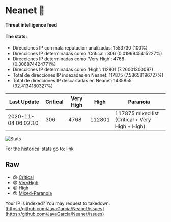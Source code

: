 # Neanet :hocho:
#### Threat intelligence feed
#### The stats:

- Direcciones IP con mala reputacion analizadas: 1553730 (100%)
- Direcciones IP determinadas como 'Critical':  306 (0.0196945415227%)
- Direcciones IP determinadas como 'Very High':  4768 (0.306874424771%)
- Direcciones IP determinadas como 'High':  112801 (7.26001300097)
- Total de direcciones IP indexadas en Neanet:  117875 (7.58658196727%)
- Total de direcciones IP descartadas en Neanet:  1435855 (92.4134180327%)

| Last Update | Critical | Very High | High | Paranoia |
| --- | --- | --- | --- | --- |
| 2020-11-04 06:02:10 | 306 | 4768 | 112801 | 117875 mixed list (Critical + Very High + High)|

![Stats](https://docs.google.com/spreadsheets/d/e/2PACX-1vSnaNMIXVabIpDJjufMlzH7poXnshF3mgd8Is1g9ytUEzVsP5my4Trn8f-xkoLLQ38xpL3HtmUexLo6/pubchart?oid=501124687&format=image)

For the historical stats go to: [link](/stats.csv)
## Raw
- :scream: [Critical](https://raw.githubusercontent.com/JavaGarcia/Neanet/master/blacklists/neanet_critical.txt)
- :fearful: [VeryHigh](https://raw.githubusercontent.com/JavaGarcia/Neanet/master/blacklists/neanet_veryHigh.txtt)
- :frowning: [High](https://raw.githubusercontent.com/JavaGarcia/Neanet/master/blacklists/neanet_high.txt)
- :dizzy_face: [Mixed-Paranoia](https://raw.githubusercontent.com/JavaGarcia/Neanet/master/blacklists/neanet_all.txt)


Your IP is indexed? You may request to takedown. [https://github.com/JavaGarcia/Neanet/issues](https://github.com/JavaGarcia/Neanet/issues)


































































































































































































































































































































































































































































































































































































































































































































































































































































































































































































































































































































































































































































































































































































































































































































































































































































































































































































































































































































































